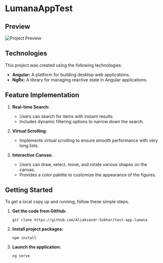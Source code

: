 # LumanaAppTest
## Preview
![Project Preview](public/preview.gif)

## Technologies
This project was created using the following technologies:
*   **Angular:** A platform for building desktop web applications.
*   **NgRx:** A library for managing reactive state in Angular applications.

## Feature Implementation
1. **Real-time Search:**
    * Users can search for items with instant results.
    * Includes dynamic filtering options to narrow down the search.

2. **Virtual Scrolling:**
    * Implements virtual scrolling to ensure smooth performance with very long lists.

3. **Interactive Canvas:**
    * Users can draw, select, move, and rotate various shapes on the canvas.
    * Provides a color palette to customize the appearance of the figures.

## Getting Started

To get a local copy up and running, follow these simple steps.

1.  **Get the code from GitHub:**
    ```
    git clone https://github.com/Aliaksandr-Sokhar/test-app-lumana
    ```

2.  **Install project packages:**
    ```
    npm install
    ```

3.  **Launch the application:**
    ```
    ng serve
    ```
